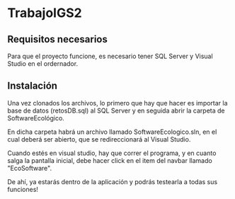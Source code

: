 # TrabajoIGS2

<h2>Requisitos necesarios</h2>
<p>Para que el proyecto funcione, es necesario tener SQL Server y Visual Studio en el ordernador.</p>
<h2>Instalación</h2>
<p>Una vez clonados los archivos, lo primero que hay que hacer es importar la base de datos (retosDB.sql) al SQL Server y en seguida abrir la carpeta de SoftwareEcológico.</p> 
<p>En dicha carpeta habrá un archivo llamado SoftwareEcologico.sln, en el cual deberá ser abierto, que se redireccionará al Visual Studio.</p>
<p>Cuando estés en visual studio, hay que correr el programa, y en cuanto salga la pantalla inicial, debe hacer click en el item del navbar llamado "EcoSoftware".</p>
<p>De ahí, ya estarás dentro de la aplicación y podrás testearla a todas sus funciones!</p>
